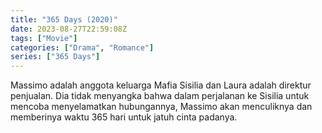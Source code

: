 ```yaml
---
title: "365 Days (2020)"
date: 2023-08-27T22:59:08Z
tags: ["Movie"]
categories: ["Drama", "Romance"]
series: ["365 Days"]
---
```


Massimo adalah anggota keluarga Mafia Sisilia dan Laura adalah direktur penjualan. Dia tidak menyangka bahwa dalam perjalanan ke Sisilia untuk mencoba menyelamatkan hubungannya, Massimo akan menculiknya dan memberinya waktu 365 hari untuk jatuh cinta padanya.

<mux-player stream-type="on-demand"
  src="https://kp3d-my.sharepoint.com/personal/ryoo_kp3d_onmicrosoft_com/_layouts/15/download.aspx?share=EYbCEhnyvylFjP-waXDMiiMBE0GvJQXmEHTmfKLjFTWqyg" metadata-video-title="Qorin (2022)" prefer-playback="mse" controls>
  </mux-player>
  
  
  <script src="https://cdn.jwplayer.com/players/HdP53fTm-AobbqYJS.js"></script>
  
  <script type="application/ld+json">
  {"title":"JWP Publishers Overview","description":"","kind":"Single Item","playlist":[{"title":"JWP Publishers Overview","mediaid":"HdP53fTm","link":"http://cdn.jwplayer.com/previews/HdP53fTm","image":"http://cdn.jwplayer.com/v2/media/HdP53fTm/poster.jpg?width=720","images":[{"src":"http://cdn.jwplayer.com/v2/media/HdP53fTm/poster.jpg?width=320","width":320,"type":"image/jpeg"},{"src":"http://cdn.jwplayer.com/v2/media/HdP53fTm/poster.jpg?width=480","width":480,"type":"image/jpeg"},{"src":"http://cdn.jwplayer.com/v2/media/HdP53fTm/poster.jpg?width=640","width":640,"type":"image/jpeg"},{"src":"http://cdn.jwplayer.com/v2/media/HdP53fTm/poster.jpg?width=720","width":720,"type":"image/jpeg"},{"src":"http://cdn.jwplayer.com/v2/media/HdP53fTm/poster.jpg?width=1280","width":1280,"type":"image/jpeg"},{"src":"http://cdn.jwplayer.com/v2/media/HdP53fTm/poster.jpg?width=1920","width":1920,"type":"image/jpeg"}],"duration":77,"pubdate":1673038713,"description":"","recommendations":"http://cdn.jwplayer.com/v2/playlists/S1u3WmD6?related_media_id=HdP53fTm","sources":[{"file":"https://kp3d-my.sharepoint.com/personal/ryoo_kp3d_onmicrosoft_com/_layouts/15/download.aspx?share=EYbCEhnyvylFjP-waXDMiiMBE0GvJQXmEHTmfKLjFTWqyg","type":"video/mp4","height":1080,"width":1920,"label":"H.264 1920px","bitrate":2626811,"filesize":25283064,"framerate":24.0}],"tracks":[{"file":"http://cdn.jwplayer.com/strips/HdP53fTm-120.vtt","kind":"thumbnails"}],"variations":{}}],"feed_instance_id":"0645b0ec-8491-4366-956b-2892afd84ca1"}
  </script>
<!-- <script id="jwheX5rHYzZB1vyShRgjo7KTIEnVdD1ISjE2cuGH6Wg" type="application/ld+json">
 {
  "@context": "https://schema.org/",
  "@type": "VideoObject",
  "name": "Qorin (2022)",
  "contentUrl": "https://stream.mux.com/jwheX5rHYzZB1vyShRgjo7KTIEnVdD1ISjE2cuGH6Wg.m3u8",
  "thumbnailUrl": "https://www.themoviedb.org/t/p/original/jpDyo4FT7xCPs9Enx0B6dIeP85e.jpg?width=314&fit_mode=preserve&time=25",
  "uploadDate": "2023-09-20T13:04:16Z",
}

</script> -->